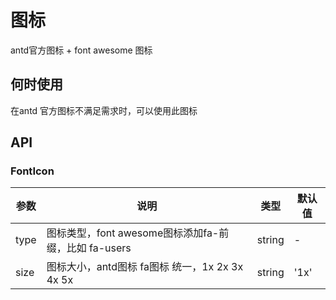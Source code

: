 # 图标

antd官方图标 + font awesome 图标

## 何时使用
在antd 官方图标不满足需求时，可以使用此图标

## API

### FontIcon

参数|说明|类型|默认值
---|---|---|---
type | 图标类型，font awesome图标添加fa-前缀，比如 fa-users | string | -
size | 图标大小，antd图标 fa图标 统一，1x 2x 3x 4x 5x | string | '1x'